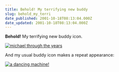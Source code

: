 ```yaml
---
title: Behold! My terrifying new buddy
slug: behold_my_terri
date_published: 2001-10-18T08:13:04.000Z
date_updated: 2001-10-18T08:13:04.000Z
---
```


**Behold!** My terrifying new buddy icon.

[![michael through the years](https://cdn.glitch.global/71e5579f-aba0-499a-b200-01549a2a80ce/michaels.gif?v=1730090234372)](aim:buddyicon?src=/stuff/michaelsicon.gif)

And my usual buddy icon makes a repeat appearance:

[![a dancing machine!](https://cdn.glitch.global/71e5579f-aba0-499a-b200-01549a2a80ce/danceguy.gif?v=1730089604105)](aim:buddyicon?src=/images/danceguy.gif)
